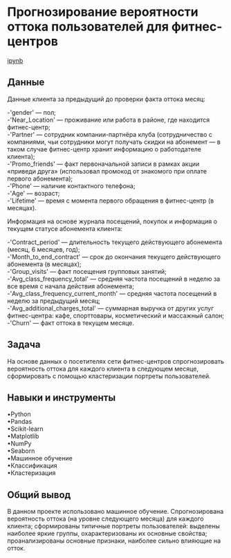 <a name="lists"><h1>Прогнозирование вероятности оттока пользователей для фитнес-центров</h1></a>
[ipynb](https://github.com/natashkaau/portfolio/tree/main/project_13/project_13.ipynb)  
<a name="lists"><h2>Данные</h2></a>
Данные клиента за предыдущий до проверки факта оттока месяц:  

-'gender' — пол;  
-'Near_Location' — проживание или работа в районе, где находится фитнес-центр;  
-'Partner' — сотрудник компании-партнёра клуба (сотрудничество с компаниями, чьи сотрудники могут получать скидки на абонемент — в таком случае фитнес-центр хранит информацию о работодателе клиента);  
-'Promo_friends' — факт первоначальной записи в рамках акции «приведи друга» (использовал промокод от знакомого при оплате первого абонемента);  
-'Phone' — наличие контактного телефона;  
 -'Age' — возраст;  
-'Lifetime' — время с момента первого обращения в фитнес-центр (в месяцах).  

Информация на основе журнала посещений, покупок и информация о текущем статусе абонемента клиента:  

-'Contract_period' — длительность текущего действующего абонемента (месяц, 6 месяцев, год);  
-'Month_to_end_contract' — срок до окончания текущего действующего абонемента (в месяцах);  
-'Group_visits' — факт посещения групповых занятий;  
-'Avg_class_frequency_total' — средняя частота посещений в неделю за все время с начала действия абонемента;  
-'Avg_class_frequency_current_month' — средняя частота посещений в неделю за предыдущий месяц;  
-'Avg_additional_charges_total' — суммарная выручка от других услуг фитнес-центра: кафе, спорттовары, косметический и массажный салон;  
-'Churn' — факт оттока в текущем месяце.   
<a name="lists"><h2>Задача</h2></a>
На основе данных о посетителях сети фитнес-центров спрогнозировать вероятность оттока для каждого клиента в следующем месяце, сформировать с помощью кластеризации портреты пользователей.
<a name="lists"><h2>Навыки и инструменты</h2></a>
•Python  
•Pandas  
•Scikit-learn  
•Matplotlib  
•NumPy  
•Seaborn  
•Машинное обучение  
•Классификация  
•Кластеризация  
<a name="lists"><h2>Общий вывод</h2></a>
В данном проекте использовано машинное обучение. Спрогнозирована вероятность оттока (на уровне следующего месяца) для каждого клиента; сформированы типичные портреты пользователей: выделены наиболее яркие группы, охарактеризованы их основные свойства; проанализированы основные признаки, наиболее сильно влияющие на отток.
